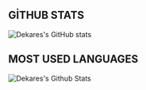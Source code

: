 ## GİTHUB STATS
![Dekares's GitHub stats](https://github-readme-stats.vercel.app/api?username=Dekares&theme=react&show_icons=true)
## MOST USED LANGUAGES
![Dekares's Github Stats](https://github-readme-stats.vercel.app/api/top-langs/?username=Dekares&show_icons=true&theme=react)
